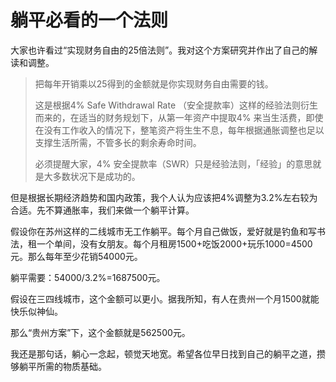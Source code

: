 # 躺平必看的一个法则

大家也许看过“实现财务自由的25倍法则”。我对这个方案研究并作出了自己的解读和调整。

> 把每年开销乘以25得到的金额就是你实现财务自由需要的钱。
> 
> 这是根据4% Safe Withdrawal Rate （安全提款率）这样的经验法则衍生而来的，在适当的财务规划下，从第一年资产中提取4% 来当生活费，即使在没有工作收入的情况下，整笔资产将生生不息，每年根据通胀调整也足以支撑生活所需，不管多长的剩余寿命时间。
> 
> 必须提醒大家，4% 安全提款率（SWR）只是经验法则，「经验」的意思就是大多数状况下是成功的。

但是根据长期经济趋势和国内政策，我个人认为应该把4%调整为3.2%左右较为合适。先不算通胀率，我们来做一个躺平计算。

假设你在苏州这样的二线城市无工作躺平。每个月自己做饭，爱好就是钓鱼和写书法，租一个单间，没有女朋友。每个月租房1500+吃饭2000+玩乐1000=4500元。那么每年至少花销54000元。

躺平需要：54000/3.2%=1687500元。

假设在三四线城市，这个金额可以更小。据我所知，有人在贵州一个月1500就能快乐似神仙。

那么“贵州方案”下，这个金额就是562500元。

我还是那句话，躺心一念起，顿觉天地宽。希望各位早日找到自己的躺平之道，攒够躺平所需的物质基础。

